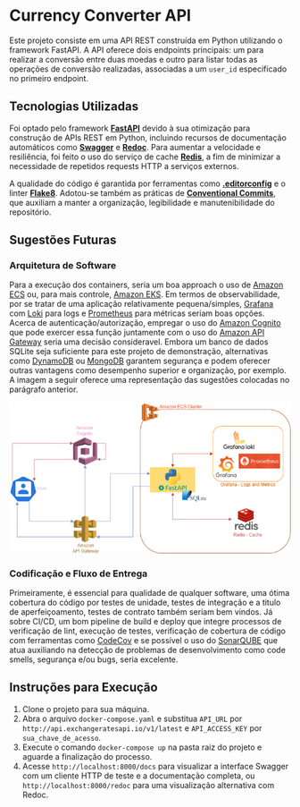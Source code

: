 # Currency Converter API

Este projeto consiste em uma API REST construída em Python utilizando o framework FastAPI. A API oferece dois endpoints principais: um para realizar a conversão entre duas moedas e outro para listar todas as operações de conversão realizadas, associadas a um `user_id` especificado no primeiro endpoint.

## Tecnologias Utilizadas

Foi optado pelo framework **[FastAPI](https://fastapi.tiangolo.com/)** devido à sua otimização para construção de APIs REST em Python, incluindo recursos de documentação automáticos como **[Swagger](https://swagger.io/)** e **[Redoc](https://redocly.github.io/redoc/)**. Para aumentar a velocidade e resiliência, foi feito o uso do serviço de cache **[Redis](https://redis.io/)**, a fim de minimizar a necessidade de repetidos requests HTTP a serviços externos.

A qualidade do código é garantida por ferramentas como **[.editorconfig](https://editorconfig.org/)** e o linter **[Flake8](https://flake8.pycqa.org/en/latest/)**. Adotou-se também as práticas de **[Conventional Commits](https://www.conventionalcommits.org/en/v1.0.0/#summary)**, que auxiliam a manter a organização, legibilidade e manutenibilidade do repositório.

## Sugestões Futuras
### Arquitetura de Software

Para a execução dos containers, seria um boa approach o uso de [Amazon ECS](https://aws.amazon.com/pt/ecs/) ou, para mais controle, [Amazon EKS](https://aws.amazon.com/pt/eks/). Em termos de observabilidade, por se tratar de uma aplicação relativamente pequena/simples, [Grafana](https://grafana.com/) com [Loki](https://grafana.com/oss/loki/) para logs e [Prometheus](https://prometheus.io/) para métricas seriam boas opções. Acerca de autenticação/autorização, empregar o uso do [Amazon Cognito](https://aws.amazon.com/pt/cognito/) que pode exercer essa função juntamente com o uso do [Amazon API Gateway](https://aws.amazon.com/pt/api-gateway/) seria uma decisão consideravel. Embora um banco de dados SQLite seja suficiente para este projeto de demonstração, alternativas como [DynamoDB](https://aws.amazon.com/pt/dynamodb/) ou [MongoDB](https://www.mongodb.com/) garantem segurança e podem oferecer outras vantagens como desempenho superior e organização, por exemplo.
A imagem a seguir oferece uma representação das sugestões colocadas no parágrafo anterior.

![System Architecture Diagram](SystemDesign.png)

### Codificação e Fluxo de Entrega
Primeiramente, é essencial para qualidade de qualquer software, uma ótima cobertura do código por testes de unidade, testes de integração e a titulo de aperfeiçoamento, testes de contrato também seriam bem vindos. Já sobre CI/CD, um bom pipeline de build e deploy que integre processos de verificação de lint, execução de testes, verificação de cobertura de código com ferramentas como [CodeCov](https://about.codecov.io/) e se possível o uso do [SonarQUBE](https://www.sonarsource.com/products/sonarqube/) que atua auxiliando na detecção de problemas de desenvolvimento como code smells, segurança e/ou bugs, seria excelente.

## Instruções para Execução

1. Clone o projeto para sua máquina.
2. Abra o arquivo `docker-compose.yaml` e substitua `API_URL` por `http://api.exchangeratesapi.io/v1/latest` e `API_ACCESS_KEY` por `sua_chave_de_acesso`.
3. Execute o comando `docker-compose up` na pasta raiz do projeto e aguarde a finalização do processo.
4. Acesse `http://localhost:8000/docs` para visualizar a interface Swagger com um cliente HTTP de teste e a documentação completa, ou `http://localhost:8000/redoc` para uma visualização alternativa com Redoc.
